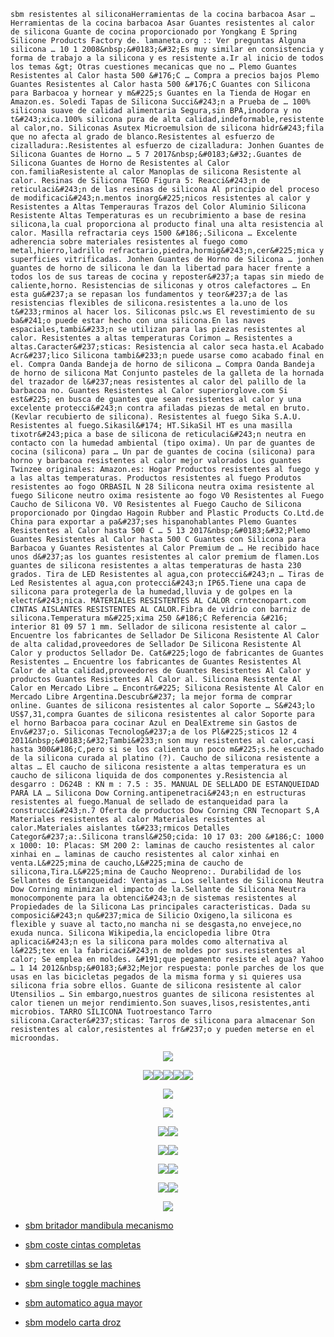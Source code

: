 
```
sbm resistentes al siliconaHerramientas de la cocina barbacoa Asar … Herramientas de la cocina barbacoa Asar Guantes resistentes al calor de silicona Guante de cocina proporcionado por Yongkang E Spring Silicone Products Factory de. lamaneta.org :: Ver preguntas Alguna silicona … 10 1 2008&nbsp;&#0183;&#32;Es muy similar en consistencia y forma de trabajo a la silicona y es resistente a.Ir al inicio de todos los temas &gt; Otras cuestiones mecanicas que no … Plemo Guantes Resistentes al Calor hasta 500 &#176;C … Compra a precios bajos Plemo Guantes Resistentes al Calor hasta 500 &#176;C Guantes con Silicona para Barbacoa y hornear y m&#225;s Guantes en la Tienda de Hogar en Amazon.es. Soledi Tapas de Silicona Succi&#243;n a Prueba de … 100% silicona suave de calidad alimentaria Segura,sin BPA,inodora y no t&#243;xica.100% silicona pura de alta calidad,indeformable,resistente al calor,no. Siliconas Asutex Microemulsion de silicona hidr&#243;fila que no afecta al grado de blanco.Resistentes al esfuerzo de cizalladura:.Resistentes al esfuerzo de cizalladura: Jonhen Guantes de Silicona Guantes de Horno … 5 7 2017&nbsp;&#0183;&#32;.Guantes de Silicona Guantes de Horno de Resistentes al Calor con.familiaResistente al calor Manoplas de silicona Resistente al calor. Resinas de Silicona TEGO Figura 5: Reacci&#243;n de reticulaci&#243;n de las resinas de silicona Al principio del proceso de modificaci&#243;n.mentos inorg&#225;nicos resistentes al calor y Resistentes a Altas Temperauras Trazos del Color Aluminio Silicona Resistente Altas Temperaturas es un recubrimiento a base de resina silicona,la cual proporciona al producto final una alta resistencia al calor. Masilla refractaria ceys 1500 &#186;.Silicona … Excelente adherencia sobre materiales resistentes al fuego como metal,hierro,ladrillo refractario,piedra,hormig&#243;n,cer&#225;mica y superficies vitrificadas. Jonhen Guantes de Horno de Silicona … jonhen guantes de horno de silicona le dan la libertad para hacer frente a todos los de sus tareas de cocina y reposter&#237;a tapas sin miedo de caliente,horno. Resistencias de siliconas y otros calefactores … En esta gu&#237;a se repasan los fundamentos y teor&#237;a de las resistencias flexibles de silicona.resistentes a la.uno de los t&#233;rminos al hacer los. Siliconas pslc.ws El revestimiento de su ba&#241;o puede estar hecho con una silicona.En las naves espaciales,tambi&#233;n se utilizan para las piezas resistentes al calor. Resistentes a altas temperaturas Corimon … Resistentes a altas.Caracter&#237;sticas: Resistencia al calor seca hasta.el Acabado Acr&#237;lico Silicona tambi&#233;n puede usarse como acabado final en el. Compra Oanda Bandeja de horno de silicona … Compra Oanda Bandeja de horno de silicona Mat Conjunto pasteles de la galleta de la hornada del trazador de l&#237;neas resistentes al calor del palillo de la barbacoa no. Guantes Resistentes al Calor superiorglove.com Si est&#225; en busca de guantes que sean resistentes al calor y una excelente protecci&#243;n contra afiladas piezas de metal en bruto.(Kevlar recubierto de silicona). Resistentes al fuego Sika S.A.U. Resistentes al fuego.Sikasil&#174; HT.SikaSil HT es una masilla tixotr&#243;pica a base de silicona de reticulaci&#243;n neutra en contacto con la humedad ambiental (tipo oxima). Un par de guantes de cocina (silicona) para … Un par de guantes de cocina (silicona) para horno y barbacoa resistentes al calor mejor valorados Los guantes Twinzee originales: Amazon.es: Hogar Productos resistentes al fuego y a las altas temperaturas. Productos resistentes al fuego Produtos resistentes ao fogo ORBASIL N 28 Silicona neutra oxima resistente al fuego Silicone neutro oxima resistente ao fogo V0 Resistentes al Fuego Caucho de Silicona V0. V0 Resistentes al Fuego Caucho de Silicona proporcionado por Qingdao Hagoin Rubber and Plastic Products Co.Ltd.de China para exportar a pa&#237;ses hispanohablantes Plemo Guantes Resistentes al Calor hasta 500 C … 5 13 2017&nbsp;&#0183;&#32;Plemo Guantes Resistentes al Calor hasta 500 C Guantes con Silicona para Barbacoa y Guantes Resistentes al Calor Premium de … He recibido hace unos d&#237;as los guantes resistentes al calor premium de flamen.Los guantes de silicona resistentes a altas temperaturas de hasta 230 grados. Tira de LED Resistentes al agua,con protecci&#243;n … Tiras de Led Resistentes al agua,con protecci&#243;n IP65.Tiene una capa de silicona para protegerla de la humedad,lluvia y de golpes en la electr&#243;nica. MATERIALES RESISTENTES AL CALOR crntecnopart.com CINTAS AISLANTES RESISTENTES AL CALOR.Fibra de vidrio con barniz de silicona.Temperatura m&#225;xima 250 &#186;C Referencia &#216; interior 81 09 57 1 mm. Sellador de silicona resistente al calor … Encuentre los fabricantes de Sellador De Silicona Resistente Al Calor de alta calidad,proveedores de Sellador De Silicona Resistente Al Calor y productos Sellador De. Cat&#225;logo de fabricantes de Guantes Resistentes … Encuentre los fabricantes de Guantes Resistentes Al Calor de alta calidad,proveedores de Guantes Resistentes Al Calor y productos Guantes Resistentes Al Calor al. Silicona Resistente Al Calor en Mercado Libre … Encontr&#225; Silicona Resistente Al Calor en Mercado Libre Argentina.Descubr&#237; la mejor forma de comprar online. Guantes de silicona resistentes al calor Soporte … S&#243;lo US$7,31,compra Guantes de silicona resistentes al calor Soporte para el horno Barbacoa para cocinar Azul en DealExtreme sin Gastos de Env&#237;o. Siliconas Tecnolog&#237;a de los Pl&#225;sticos 12 4 2011&nbsp;&#0183;&#32;Tambi&#233;n son muy resistentes al calor,casi hasta 300&#186;C,pero si se los calienta un poco m&#225;s.he escuchado de la silicona curada al platino (?). Caucho de silicona resistente a altas … El caucho de silicona resistente a altas temperatura es un caucho de silicona liquida de dos componentes y.Resistencia al desgarro : D624B : KN m : 7.5 : 35. MANUAL DE SELLADO DE ESTANQUEIDAD PARA LA … Silicona Dow Corning.antipenetraci&#243;n en estructuras resistentes al fuego.Manual de sellado de estanqueidad para la construcci&#243;n.7 Oferta de productos Dow Corning CRN Tecnopart S,A Materiales resistentes al calor Materiales resistentes al calor.Materiales aislantes t&#233;rmicos Detalles Categor&#237;a:.Silicona transl&#250;cida: 10 17 03: 200 &#186;C: 1000 x 1000: 10: Placas: SM 200 2: laminas de caucho resistentes al calor xinhai en … laminas de caucho resistentes al calor xinhai en venta.L&#225;mina de caucho,L&#225;mina de caucho de silicona,Tira.L&#225;mina de Caucho Neopreno:. Durabilidad de los Sellantes de Estanqueidad: Ventajas … Los sellantes de Silicona Neutra Dow Corning minimizan el impacto de la.Sellante de Silicona Neutra monocomponente para la obtenci&#243;n de sistemas resistentes al Propiedades de la Silicona Las principales caracteristicas. Dada su composici&#243;n qu&#237;mica de Silicio Oxigeno,la silicona es flexible y suave al tacto,no mancha ni se desgasta,no envejece,no exuda nunca. Silicona Wikipedia,la enciclopedia libre Otra aplicaci&#243;n es la silicona para moldes como alternativa al l&#225;tex en la fabricaci&#243;n de moldes por sus.resistentes al calor; Se emplea en moldes. &#191;que pegamento resiste el agua? Yahoo … 1 14 2012&nbsp;&#0183;&#32;Mejor respuesta: ponle parches de los que usas en las bicicletas pegados de la misma forma y si quieres usa silicona fria sobre ellos. Guante de silicona resistente al calor Utensilios … Sin embargo,nuestros guantes de silicona resistentes al calor tienen un mejor rendimiento.Son suaves,lisos,resistentes,anti microbios. TARRO SILICONA Tuotroestanco Tarro silicona.Caracter&#237;sticas: Tarros de silicona para almacenar Son resistentes al calor,resistentes al fr&#237;o y pueden meterse en el microondas. 
```

<div align="center">

<a href="https://es-crusher.shibang-china.com/github&k=sbm+resistentes+al+silicona"><img src="https://static.shibang-china.com/es/crusher/logo.jpg"></a>

<a href="https://es-crusher.shibang-china.com/github&k=sbm+resistentes+al+silicona"><img src="https://static.shibang-china.com/es/crusher/index.jpg"></a><a href="https://es-crusher.shibang-china.com/material.htmlgithub&k=sbm+resistentes+al+silicona"><img src="https://static.shibang-china.com/es/crusher/material.jpg"></a><a href="https://es-crusher.shibang-china.com/application.htmlgithub&k=sbm+resistentes+al+silicona"><img src="https://static.shibang-china.com/es/crusher/application.jpg"></a><a href="https://es-crusher.shibang-china.com/aboutus.htmlgithub&k=sbm+resistentes+al+silicona"><img src="https://static.shibang-china.com/es/crusher/aboutus.jpg"></a><a href="https://es-crusher.shibang-china.com/contact.htmlgithub&k=sbm+resistentes+al+silicona"><img src="https://static.shibang-china.com/es/crusher/contact.jpg"></a>

<a href="https://es-crusher.shibang-china.com/github&k=sbm+resistentes+al+silicona"><img src="https://static.shibang-china.com/es/crusher/banner.jpg"></a>

<a href="https://swt.shibang-china.com/github&k=sbm+resistentes+al+silicona"><img src="https://static.shibang-china.com/es/crusher/text.jpg"></a>

<a href="https://swt.shibang-china.com/github&k=sbm+resistentes+al+silicona"><img src="https://static.shibang-china.com/es/crusher/chat.jpg"></a><a href="https://es-crusher.shibang-china.com/contact.htmlgithub&k=sbm+resistentes+al+silicona"><img src="https://static.shibang-china.com/es/crusher/message.jpg"></a>

<a href="https://es-crusher.shibang-china.com/products/pe.htmlgithub&k=sbm+resistentes+al+silicona"><img src="https://static.shibang-china.com/es/crusher/pe.jpg"></a><a href="https://es-crusher.shibang-china.com/products/pf.htmlgithub&k=sbm+resistentes+al+silicona"><img src="https://static.shibang-china.com/es/crusher/pf.jpg"></a>

<a href="https://es-crusher.shibang-china.com/products/hpt.htmlgithub&k=sbm+resistentes+al+silicona"><img src="https://static.shibang-china.com/es/crusher/hpt.jpg"></a><a href="https://es-crusher.shibang-china.com/products/vsi.htmlgithub&k=sbm+resistentes+al+silicona"><img src="https://static.shibang-china.com/es/crusher/vsi.jpg"></a>

<a href="https://es-crusher.shibang-china.com/products/klv.htmlgithub&k=sbm+resistentes+al+silicona"><img src="https://static.shibang-china.com/es/crusher/klv.jpg"></a><a href="https://es-crusher.shibang-china.com/products/portable.htmlgithub&k=sbm+resistentes+al+silicona"><img src="https://static.shibang-china.com/es/crusher/portable.jpg"></a>

<a href="https://swt.shibang-china.com/github&k=sbm+resistentes+al+silicona"><img src="https://static.shibang-china.com/es/crusher/case.jpg"></a>

</div>


* [sbm britador mandibula mecanismo](sbm%20britador%20mandibula%20mecanismo.md)

* [sbm coste cintas completas](sbm%20coste%20cintas%20completas.md)

* [sbm carretillas se las](sbm%20carretillas%20se%20las.md)

* [sbm single toggle machines](sbm%20single%20toggle%20machines.md)

* [sbm automatico agua mayor](sbm%20automatico%20agua%20mayor.md)

* [sbm modelo carta droz](sbm%20modelo%20carta%20droz.md)